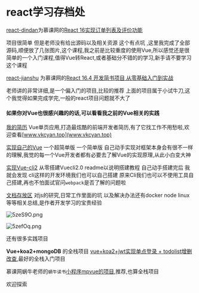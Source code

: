 # react学习存档处

[react-dindan](https://github.com/vkcyan/gotoReact-/tree/master/react-dindan)为慕课网的[React 16实现订单列表及评价功能](https://www.imooc.com/learn/1061)

项目很简单 但是老师没有给出源码以及相关资源 这个有点坑 ,这里我完成了全部源码,顺便放了几张图片,这个课程,我之前是比较重度的使用Vue,所以感觉还是很简单的一个入门课程,值得Vue转React,或者基础分不错的的学习,新手请不要学习这个课程



[react-jianshu](https://github.com/vkcyan/gotoReact-/tree/master/react-jianshu) 为慕课网的[React 16.4 开发简书项目 从零基础入门到实战](https://coding.imooc.com/class/229.html)



老师讲的非常详细,是一个偏入门的项目,比较的推荐 上面的项目属于小试牛刀,这个我觉得如果完成学完,一般的react项目问题就不大了



#### 如果你对Vue也很感兴趣的的话,可以看看我之前的Vue相关的实践



[我的简历](https://github.com/vkcyan/homePage) Vue单页应用,打造最炫酷的前端开发者简历,有了它找工作不用愁啦,欢迎查看[www.vkcyan.top](www.vkcyan.top)



[实现自己的Vue](https://github.com/vkcyan/Small-code/tree/master/MVVM) 一个超简单版 一个简单版 自己动手实现对框架本身会有很不一样的理解,我觉的每一个Vue开发者都有必要去了解Vue的实现原理,从此小白变大神



[实现Vue-cli2](https://github.com/vkcyan/vue-MYCLI) 从零搭建Vuecli2.0 readme以说明搭建教程 自己动手搭建完后 我就会发现 cli这样的开发环境我们也可以自己搭建 原来Cli我们也可以不使用工具自己搭建,再也不怕面试官问`webpack`是否了解的问题啦



[文档存放区](https://github.com/vkcyan/text) 对js的研究,日常工作里面的坑 以及解决办法还有docker node linux 等等相关总结,是作者开发学习的宝贵经验

![5zeS9O.png](https://s1.ax2x.com/2018/11/17/5zeS9O.png)

![5zefOq.png](https://s1.ax2x.com/2018/11/17/5zefOq.png)





还有很多实践项目 

**Vue+koa2+mongoDB** 的全栈项目 [vue+koa2+jwt实现单点登录 + todolist增删改查](https://github.com/vkcyan/login_push),最好的全栈入门项目

慕课网蜗牛老师的`蜗牛读书`[小程序mpvue的项目](https://github.com/vkcyan/wl-mpvue),推荐,也算全栈项目

欢迎探索